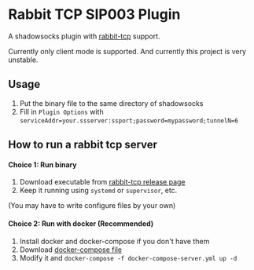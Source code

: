 # Rabbit TCP SIP003 Plugin

A shadowsocks plugin with [rabbit-tcp](https://github.com/ihciah/rabbit-tcp) support.

Currently only client mode is supported. And currently this project is very unstable.

## Usage

1. Put the binary file to the same directory of shadowsocks
2. Fill in `Plugin Options` with `serviceAddr=your.ssserver:ssport;password=mypassword;tunnelN=6`

## How to run a rabbit tcp server

#### Choice 1: Run binary
1. Download executable from [rabbit-tcp release page](https://github.com/ihciah/rabbit-tcp/releases)
2. Keep it running using `systemd` or `supervisor`, etc. 

(You may have to write configure files by your own)

#### Choice 2: Run with docker (Recommended)
1. Install docker and docker-compose if you don\'t have them
2. Download [docker-compose file](https://github.com/ihciah/rabbit-tcp/blob/master/docker-compose-server.yml)
3. Modify it and `docker-compose -f docker-compose-server.yml up -d`
